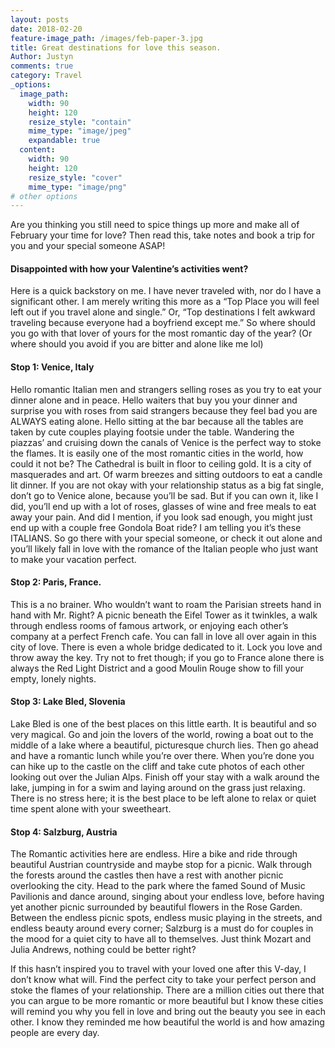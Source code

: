 ```yaml
---
layout: posts
date: 2018-02-20
feature-image_path: /images/feb-paper-3.jpg
title: Great destinations for love this season.
Author: Justyn
comments: true
category: Travel
_options:
  image_path:
    width: 90
    height: 120
    resize_style: "contain"
    mime_type: "image/jpeg"
    expandable: true
  content:
    width: 90
    height: 120
    resize_style: "cover"
    mime_type: "image/png"
# other options
---
```


Are you thinking you still need to spice things up more and make all of February your time for love? Then read this, take notes and book a trip for you and your special someone ASAP!

#### Disappointed with how your Valentine’s activities went?

Here is a quick backstory on me. I have never traveled with, nor do I have a significant other. I am merely writing this more as a “Top Place you will feel left out if you travel alone and single.” Or, “Top destinations I felt awkward traveling because everyone had a boyfriend except me.” So where should you go with that lover of yours for the most romantic day of the year? (Or where should you avoid if you are bitter and alone like me lol)

#### Stop 1: Venice, Italy

Hello romantic Italian men and strangers selling roses as you try to eat your dinner alone and in peace. Hello waiters that buy you your dinner and surprise you with roses from said strangers because they feel bad you are ALWAYS eating alone. Hello sitting at the bar because all the tables are taken by cute couples playing footsie under the table. Wandering the piazzas’ and cruising down the canals of Venice is the perfect way to stoke the flames. It is easily one of the most romantic cities in the world, how could it not be? The Cathedral is built in floor to ceiling gold. It is a city of masquerades and art. Of warm breezes and sitting outdoors to eat a candle lit dinner. If you are not okay with your relationship status as a big fat single, don’t go to Venice alone, because you’ll be sad. But if you can own it, like I did, you’ll end up with a lot of roses, glasses of wine and free meals to eat away your pain. And did I mention, if you look sad enough, you might just end up with a couple free Gondola Boat ride? I am telling you it’s these ITALIANS. So go there with your special someone, or check it out alone and you’ll likely fall in love with the romance of the Italian people who just want to make your vacation perfect.

#### Stop 2: Paris, France.

This is a no brainer. Who wouldn’t want to roam the Parisian streets hand in hand with Mr. Right? A picnic beneath the Eifel Tower as it twinkles, a walk through endless rooms of famous artwork, or enjoying each other’s company at a perfect French cafe. You can fall in love all over again in this city of love. There is even a whole bridge dedicated to it. Lock you love and throw away the key. Try not to fret though; if you go to France alone there is always the Red Light District and a good Moulin Rouge show to fill your empty, lonely nights.

#### Stop 3: Lake Bled, Slovenia

Lake Bled is one of the best places on this little earth. It is beautiful and so very magical. Go and join the lovers of the world, rowing a boat out to the middle of a lake where a beautiful, picturesque church lies. Then go ahead and have a romantic lunch while you’re over there. When you’re done you can hike up to the castle on the cliff and take cute photos of each other looking out over the Julian Alps. Finish off your stay with a walk around the lake, jumping in for a swim and laying around on the grass just relaxing. There is no stress here; it is the best place to be left alone to relax or quiet time spent alone with your sweetheart.

#### Stop 4: Salzburg, Austria

The Romantic activities here are endless. Hire a bike and ride through beautiful Austrian countryside and maybe stop for a picnic. Walk through the forests around the castles then have a rest with another picnic overlooking the city. Head to the park where the famed Sound of Music Pavilionis and dance around, singing about your endless love, before having yet another picnic surrounded by beautiful flowers in the Rose Garden. Between the endless picnic spots, endless music playing in the streets, and endless beauty around every corner; Salzburg is a must do for couples in the mood for a quiet city to have all to themselves. Just think Mozart and Julia Andrews, nothing could be better right?

If this hasn’t inspired you to travel with your loved one after this V-day, I don’t know what will. Find the perfect city to take your perfect person and stoke the flames of your relationship. There are a million cities out there that you can argue to be more romantic or more beautiful but I know these cities will remind you why you fell in love and bring out the beauty you see in each other. I know they reminded me how beautiful the world is and how amazing people are every day.
